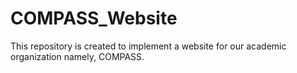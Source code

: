 # COMPASS_Website
This repository is created to implement a website for our academic organization namely, COMPASS.

